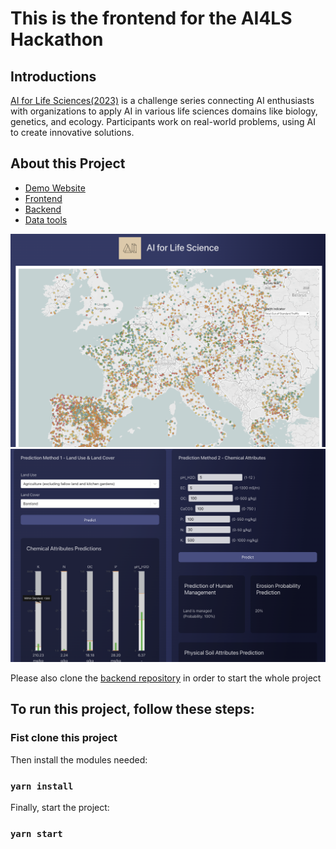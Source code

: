 # This is the frontend for the AI4LS Hackathon

## Introductions
[AI for Life Sciences(2023)](https://ai4lifesciences.com/about/) is a challenge series connecting AI enthusiasts with organizations to apply AI in various life sciences domains like biology, genetics, and ecology. Participants work on real-world problems, using AI to create innovative solutions.

## About this Project
  - [Demo Website](http://13.213.141.140/) 
  - [Frontend](https://github.com/bobotangpy/AI4SL-Frontend)
  - [Backend](https://github.com/justinlctstudy96/ai4ls_backend/tree/main)
  - [Data tools](https://github.com/morganluuuu/AI4LS/tree/main)
    
![Alt text](./readme_imgs/1.png)
![Alt text](./readme_imgs/2.png)

Please also clone the [backend repository](https://github.com/justinlctstudy96/ai4ls_backend) in order to start the whole project

## To run this project, follow these steps:

### Fist clone this project

Then install the modules needed:
### `yarn install`

Finally, start the project:
### `yarn start`
